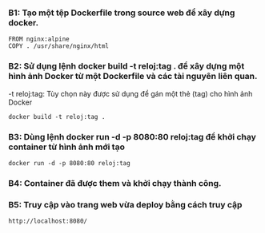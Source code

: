 ### B1: Tạo một tệp Dockerfile trong source web để xây dựng docker.

```
FROM nginx:alpine
COPY . /usr/share/nginx/html
```
### B2: Sử dụng lệnh docker build -t reloj:tag . để xây dựng một hình ảnh Docker từ một Dockerfile và các tài nguyên liên quan. 
-t reloj:tag: Tùy chọn này được sử dụng để gán một thẻ (tag) cho hình ảnh Docker
```
docker build -t reloj:tag .
```
### B3: Dùng lệnh docker run -d -p 8080:80 reloj:tag để khởi chạy container từ hình ảnh mới tạo
```
docker run -d -p 8080:80 reloj:tag
```
### B4: Container đã được them và khởi chạy thành công.
### B5: Truy cập vào trang web vừa deploy bằng cách truy cập 
```
http://localhost:8080/ 
```

